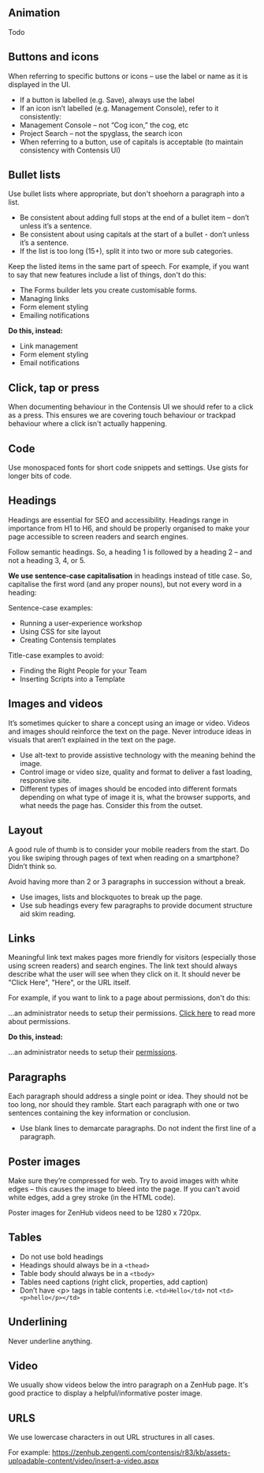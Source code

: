 ## Animation
Todo

## Buttons and icons
When referring to specific buttons or icons – use the label or name as it is displayed in the UI.

- If a button is labelled (e.g. Save), always use the label
- If an icon isn’t labelled (e.g. Management Console), refer to it consistently:
- Management Console – not “Cog icon,” the cog, etc
- Project Search – not the spyglass, the search icon
- When referring to a button, use of capitals is acceptable (to maintain consistency with Contensis UI)

## Bullet lists
Use bullet lists where appropriate, but don't shoehorn a paragraph into a list. 

- Be consistent about adding full stops at the end of a bullet item – don’t unless it’s a sentence.
- Be consistent about using capitals at the start of a bullet - don’t unless it’s a sentence.
- If the list is too long (15+), split it into two or more sub categories.

Keep the listed items in the same part of speech. For example, if you want to say that new features include a list of things, don't do this:

- The Forms builder lets you create customisable forms.
- Managing links
- Form element styling
- Emailing notifications

**Do this, instead:**

- Link management
- Form element styling
- Email notifications

## Click, tap or press
When documenting behaviour in the Contensis UI we should refer to a click as a press. This ensures we are covering touch behaviour or trackpad behaviour where a click isn't actually happening. 

## Code
Use monospaced fonts for short code snippets and settings. Use gists for longer bits of code.

## Headings
Headings are essential for SEO and accessibility. Headings range in importance from H1 to H6, and should be properly organised to make your page accessible to screen readers and search engines. 

Follow semantic headings. So, a heading 1 is followed by a heading 2 – and not a heading 3, 4, or 5.

**We use sentence-case capitalisation** in headings instead of title case. So, capitalise the first word (and any proper nouns), but not every word in a heading:

Sentence-case examples:
- Running a user-experience workshop
- Using CSS for site layout
- Creating Contensis templates

Title-case examples to avoid:
- Finding the Right People for your Team
- Inserting Scripts into a Template

## Images and videos
It’s sometimes quicker to share a concept using an image or video. Videos and images should reinforce the text on the page. Never introduce ideas in visuals that aren’t explained in the text on the page.

- Use alt-text to provide assistive technology with the meaning behind the image.
- Control image or video size, quality and format to deliver a fast loading, responsive site.
- Different types of images should be encoded into different formats depending on what type of image it is, what the browser supports, and what needs the page has. Consider this from the outset.

## Layout
A good rule of thumb is to consider your mobile readers from the start. 
Do you like swiping through pages of text when reading on a smartphone? Didn’t think so.

Avoid having more than 2 or 3 paragraphs in succession without a break.

- Use images, lists and blockquotes to break up the page.
- Use sub headings every few paragraphs to provide document structure aid skim reading.

## Links
Meaningful link text makes pages more friendly for visitors (especially those using screen readers) and search engines. The link text should always describe what the user will see when they click on it. It should never be "Click Here", "Here", or the URL itself. 

For example, if you want to link to a page about permissions, don't do this:

...an administrator needs to setup their permissions. <a href="https://zenhub.zengenti.com/Contensis/9/kb/setup-and-configuration/Administration/permissions.aspx">Click here</a> to read more about permissions.

**Do this, instead:**

...an administrator needs to setup their <a href="https://zenhub.zengenti.com/Contensis/9/kb/setup-and-configuration/Administration/permissions.aspx">permissions</a>.

## Paragraphs
Each paragraph should address a single point or idea. They should not be too long, nor should they ramble. Start each paragraph with one or two sentences containing the key information or conclusion.

- Use blank lines to demarcate paragraphs. Do not indent the first line of a paragraph.

## Poster images
Make sure they’re compressed for web. Try to avoid images with white edges – this causes the image to bleed into the page. If you can't avoid white edges, add a grey stroke (in the HTML code).

Poster images for ZenHub videos need to be 1280 x 720px.

## Tables
- Do not use bold headings
- Headings should always be in a `<thead>`
- Table body should always be in a `<tbody>`
- Tables need captions (right click, properties, add caption)
- Don’t have \<p> tags in table contents i.e. `<td>Hello</td>` not `<td><p>hello</p></td>`

## Underlining
Never underline anything.

## Video
We usually show videos below the intro paragraph on a ZenHub page. It's good practice to display a helpful/informative poster image.

## URLS
We use lowercase characters in out URL structures in all cases.

For example: https://zenhub.zengenti.com/contensis/r83/kb/assets-uploadable-content/video/insert-a-video.aspx
